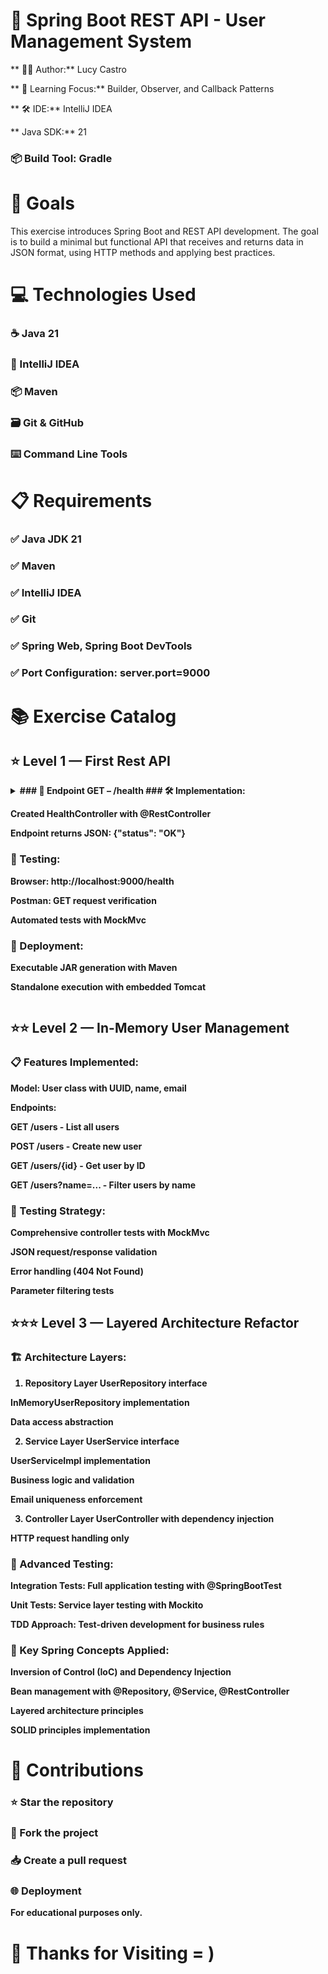 # 🍃 Spring Boot REST API - User Management System

** 👨‍💻 Author:**  Lucy Castro

** 🧠 Learning Focus:**  Builder, Observer, and Callback Patterns

** 🛠️ IDE:**  IntelliJ IDEA

**  Java SDK:**  21

### 📦 Build Tool: Gradle

# 🎯 Goals
This exercise introduces Spring Boot and REST API development.
The goal is to build a minimal but functional API that receives and returns data in JSON format, using HTTP methods and applying best practices.

# 💻 Technologies Used
### ☕ Java 21

### 🧠 IntelliJ IDEA

### 📦 Maven

### 🗃️ Git & GitHub

### ⌨️ Command Line Tools

# 📋 Requirements
### ✅ Java JDK 21

### ✅ Maven

### ✅ IntelliJ IDEA

### ✅ Git

### ✅ Spring Web, Spring Boot DevTools

### ✅ Port Configuration: server.port=9000

# 📚 Exercise Catalog

## ⭐ Level 1 — First Rest API
<details>
<summary><strong>
### 👥 Endpoint GET – /health
### 🛠️ Implementation:

Created HealthController with @RestController

Endpoint returns JSON: {"status": "OK"}

### 🧪 Testing:

Browser: http://localhost:9000/health

Postman: GET request verification

Automated tests with MockMvc

### 🚀 Deployment:

Executable JAR generation with Maven

Standalone execution with embedded Tomcat
</details>


## ⭐⭐ Level 2 — In-Memory User Management

### 📋 Features Implemented:
Model: User class with UUID, name, email

Endpoints:

GET /users - List all users

POST /users - Create new user

GET /users/{id} - Get user by ID

GET /users?name=... - Filter users by name

### 🧪 Testing Strategy:
Comprehensive controller tests with MockMvc

JSON request/response validation

Error handling (404 Not Found)

Parameter filtering tests

## ⭐⭐⭐ Level 3 — Layered Architecture Refactor

###  🏗️ Architecture Layers:
1. Repository Layer
UserRepository interface

InMemoryUserRepository implementation

Data access abstraction

2. Service Layer
UserService interface

UserServiceImpl implementation

Business logic and validation

Email uniqueness enforcement

3. Controller Layer
UserController with dependency injection

HTTP request handling only

### 🧪 Advanced Testing:
Integration Tests: Full application testing with @SpringBootTest

Unit Tests: Service layer testing with Mockito

TDD Approach: Test-driven development for business rules

### 🔧 Key Spring Concepts Applied:
Inversion of Control (IoC) and Dependency Injection

Bean management with @Repository, @Service, @RestController

Layered architecture principles

SOLID principles implementation


# 🤝 Contributions
### ⭐ Star the repository

### 🍴 Fork the project

### 📥 Create a pull request

### 🌐 Deployment
For educational purposes only.

# 🚀 Thanks for Visiting = )

